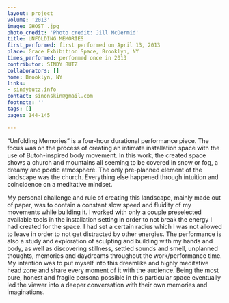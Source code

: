 ```yaml
---
layout: project
volume: '2013'
image: GHOST_.jpg
photo_credit: 'Photo credit: Jill McDermid'
title: UNFOLDING MEMORIES
first_performed: first performed on April 13, 2013
place: Grace Exhibition Space, Brooklyn, NY
times_performed: performed once in 2013
contributor: SINDY BUTZ
collaborators: []
home: Brooklyn, NY
links:
- sindybutz.info
contact: sinonskin@gmail.com
footnote: ''
tags: []
pages: 144-145

---
```


“Unfolding Memories” is a four-hour durational performance piece. The focus was on the process of creating an intimate installation space with the use of Butoh-inspired body movement. In this work, the created space shows a church and mountains all seeming to be covered in snow or fog, a dreamy and poetic atmosphere. The only pre-planned element of the landscape was the church. Everything else happened through intuition and coincidence on a meditative mindset.

My personal challenge and rule of creating this landscape, mainly made out of paper, was to contain a constant slow speed and fluidity of my movements while building it. I worked with only a couple preselected available tools in the installation setting in order to not break the energy I had created for the space. I had set a certain radius which I was not allowed to leave in order to not get distracted by other energies. The performance is also a study and exploration of sculpting and building with my hands and body, as well as discovering stillness, settled sounds and smell, unplanned thoughts, memories and daydreams throughout the work/performance time. My intention was to put myself into this dreamlike and highly meditative head zone and share every moment of it with the audience. Being the most pure, honest and fragile persona possible in this particular space eventually led the viewer into a deeper conversation with their own memories and imaginations.
